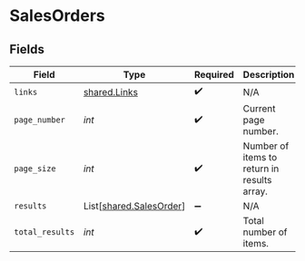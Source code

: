 # SalesOrders


## Fields

| Field                                                        | Type                                                         | Required                                                     | Description                                                  |
| ------------------------------------------------------------ | ------------------------------------------------------------ | ------------------------------------------------------------ | ------------------------------------------------------------ |
| `links`                                                      | [shared.Links](../../models/shared/links.md)                 | :heavy_check_mark:                                           | N/A                                                          |
| `page_number`                                                | *int*                                                        | :heavy_check_mark:                                           | Current page number.                                         |
| `page_size`                                                  | *int*                                                        | :heavy_check_mark:                                           | Number of items to return in results array.                  |
| `results`                                                    | List[[shared.SalesOrder](../../models/shared/salesorder.md)] | :heavy_minus_sign:                                           | N/A                                                          |
| `total_results`                                              | *int*                                                        | :heavy_check_mark:                                           | Total number of items.                                       |